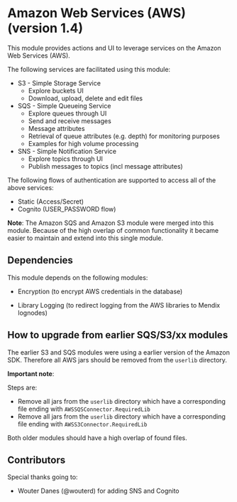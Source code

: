 # Amazon Web Services (AWS) (version 1.4)

This module provides actions and UI to leverage services on the Amazon Web Services (AWS).

The following services are facilitated using this module:

- S3 - Simple Storage Service
  - Explore buckets UI
  - Download, upload, delete and edit files
- SQS - Simple Queueing Service 
  - Explore queues through UI
  - Send and receive messages
  - Message attributes
  - Retrieval of queue attributes (e.g. depth) for monitoring purposes
  - Examples for high volume processing
- SNS - Simple Notification Service
  - Explore topics through UI
  - Publish messages to topics (incl message attributes)


The following flows of authentication are supported to access all of the above services:

- Static (Access/Secret)
- Cognito (USER_PASSWORD flow)



**Note**: The Amazon SQS and Amazon S3 module were merged into this module. Because of the high overlap of common functionality it became easier to maintain and extend into this single module.



## Dependencies

This module depends on the following modules:

- Encryption (to encrypt AWS credentials in the database)

- Library Logging (to redirect logging from the AWS libraries to Mendix lognodes)

  

## How to upgrade from earlier SQS/S3/xx modules

The earlier S3 and SQS modules were using a earlier version of the Amazon SDK. Therefore all AWS jars should be removed from the `userlib` directory.

**Important note**:  

Steps are:

- Remove all jars from the `userlib` directory which have a corresponding file ending with `AWSSQSConnector.RequiredLib` 
- Remove all jars from the `userlib` directory which have a corresponding file ending with `AWSS3Connector.RequiredLib` 

Both older modules should have a high overlap of found files.

## Contributors

Special thanks going to:

- Wouter Danes (@wouterd) for adding SNS and Cognito

